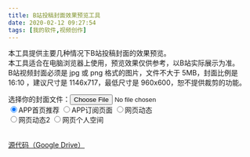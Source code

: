 ```yaml
---
title: B站投稿封面效果预览工具
date: 2020-02-12 09:27:54
tags: [我的软件,视频创作]
---
```

本工具提供主要几种情况下B站投稿封面的效果预览。  
本工具适合在电脑浏览器上使用，预览效果仅供参考，以B站实际展示为准。  
B站视频封面必须是 jpg 或 png 格式的图片，文件不大于 5MB，封面比例是 16:10 ，建议尺寸是 1146x717，最低尺寸是 960x600，恕不提供裁剪的功能。  

<div>
    选择你的封面文件：<input type="file" accept="image/jpeg, image/jpg, image/png" id="uploadimg">
    <br>
    <input type="radio" name="bgtype" value="app" checked="checked">APP首页推荐
    <input type="radio" name="bgtype" value="appsub">APP订阅页面
    <input type="radio" name="bgtype" value="websub">网页动态
    <br>
    <input type="radio" name="bgtype" value="websub2">网页动态2
    <input type="radio" name="bgtype" value="webspace">网页个人空间
    <br><br>
    <canvas id="drawing" width="600" height="576"></canvas>
    <script src="/js/bilibilicoverpreview.js"></script>
</div>

[源代码（Google Drive）](https://drive.google.com/file/d/1hb_8P_EOgaJ5GUalFbU-Wx6mdysQ4aPH/view)  
